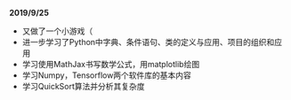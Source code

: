 **2019/9/25**

- 又做了一个小游戏（
- 进一步学习了Python中字典、条件语句、类的定义与应用、项目的组织和应用
- 学习使用MathJax书写数学公式，用matplotlib绘图
- 学习Numpy，Tensorflow两个软件库的基本内容
- 学习QuickSort算法并分析其复杂度